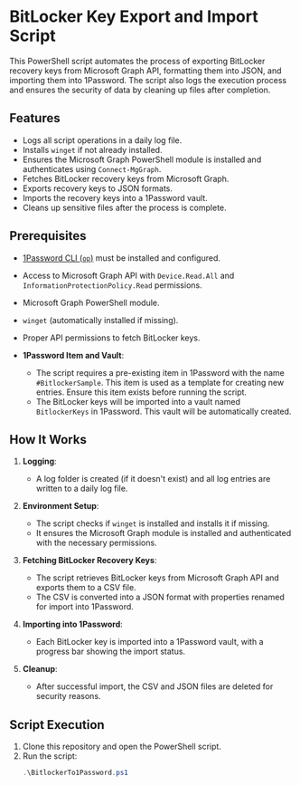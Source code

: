 # BitLocker Key Export and Import Script

This PowerShell script automates the process of exporting BitLocker recovery keys from Microsoft Graph API, formatting them into JSON, and importing them into 1Password. The script also logs the execution process and ensures the security of data by cleaning up files after completion.

## Features
- Logs all script operations in a daily log file.
- Installs `winget` if not already installed.
- Ensures the Microsoft Graph PowerShell module is installed and authenticates using `Connect-MgGraph`.
- Fetches BitLocker recovery keys from Microsoft Graph.
- Exports recovery keys to JSON formats.
- Imports the recovery keys into a 1Password vault.
- Cleans up sensitive files after the process is complete.

## Prerequisites
- [1Password CLI (`op`)](https://developer.1password.com/docs/cli/get-started/) must be installed and configured.
- Access to Microsoft Graph API with `Device.Read.All` and `InformationProtectionPolicy.Read` permissions.
- Microsoft Graph PowerShell module.
- `winget` (automatically installed if missing).
- Proper API permissions to fetch BitLocker keys.

- **1Password Item and Vault**:
   - The script requires a pre-existing item in 1Password with the name `#BitlockerSample`. This item is used as a template for creating new entries. Ensure this item exists before running the script.
   - The BitLocker keys will be imported into a vault named `BitlockerKeys` in 1Password. This vault will be automatically created.


## How It Works

1. **Logging**: 
   - A log folder is created (if it doesn't exist) and all log entries are written to a daily log file.

2. **Environment Setup**:
   - The script checks if `winget` is installed and installs it if missing.
   - It ensures the Microsoft Graph module is installed and authenticated with the necessary permissions.

3. **Fetching BitLocker Recovery Keys**:
   - The script retrieves BitLocker keys from Microsoft Graph API and exports them to a CSV file.
   - The CSV is converted into a JSON format with properties renamed for import into 1Password.

4. **Importing into 1Password**:
   - Each BitLocker key is imported into a 1Password vault, with a progress bar showing the import status.

5. **Cleanup**:
   - After successful import, the CSV and JSON files are deleted for security reasons.

## Script Execution

1. Clone this repository and open the PowerShell script.
2. Run the script:
   ```powershell
   .\BitlockerTo1Password.ps1
